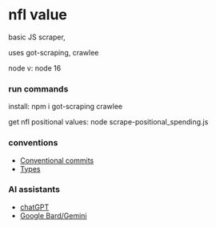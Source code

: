 # nfl value

basic JS scraper,

uses got-scraping, crawlee


node v: node 16

### run commands
install: npm i got-scraping crawlee

get nfl positional values: node scrape-positional_spending.js

### conventions
- [Conventional commits](https://www.conventionalcommits.org/en/v1.0.0/#summary)
- [Types](https://www.typescriptlang.org/docs/handbook/basic-types.html)


### AI assistants
- [chatGPT](https://chat.openai.com/)
- [Google Bard/Gemini](https://gemini.google.com/app)
